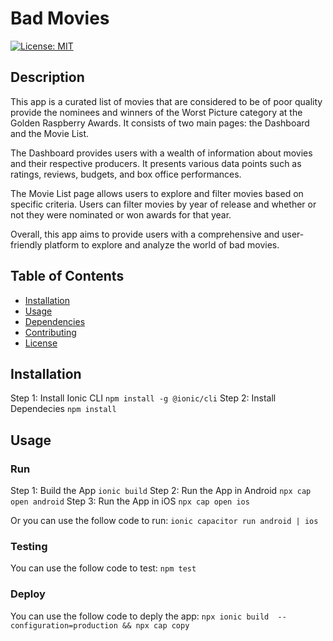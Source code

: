 # Bad Movies

[![License: MIT](https://img.shields.io/badge/License-MIT-blue.svg)](https://opensource.org/licenses/MIT)

## Description

This app is a curated list of movies that are considered to be of poor quality provide the nominees and winners of the Worst Picture category at the Golden Raspberry Awards. It consists of two main pages: the Dashboard and the Movie List.

The Dashboard provides users with a wealth of information about movies and their respective producers. It presents various data points such as ratings, reviews, budgets, and box office performances.

The Movie List page allows users to explore and filter movies based on specific criteria. Users can filter movies by year of release and whether or not they were nominated or won awards for that year.

Overall, this app aims to provide users with a comprehensive and user-friendly platform to explore and analyze the world of bad movies.

## Table of Contents

- [Installation](#installation)
- [Usage](#usage)
- [Dependencies](#dependencies)
- [Contributing](#contributing)
- [License](#license)

## Installation

Step 1: Install Ionic CLI
`npm install -g @ionic/cli`
Step 2: Install Dependecies
`npm install`

## Usage

### Run

Step 1: Build the App
`ionic build`
Step 2: Run the App in Android
`npx cap open android`
Step 3: Run the App in iOS
`npx cap open ios`

Or you can use the follow code to run:
`ionic capacitor run android | ios`

### Testing

You can use the follow code to test:
`npm test`

### Deploy

You can use the follow code to deply the app:
`npx ionic build  --configuration=production && npx cap copy`
